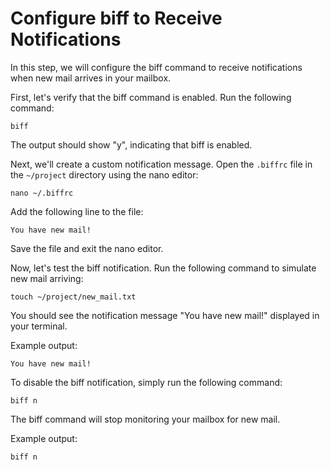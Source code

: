 # Configure biff to Receive Notifications

In this step, we will configure the biff command to receive notifications when new mail arrives in your mailbox.

First, let's verify that the biff command is enabled. Run the following command:

```
biff
```

The output should show "y", indicating that biff is enabled.

Next, we'll create a custom notification message. Open the `.biffrc` file in the `~/project` directory using the nano editor:

```
nano ~/.biffrc
```

Add the following line to the file:

```
You have new mail!
```

Save the file and exit the nano editor.

Now, let's test the biff notification. Run the following command to simulate new mail arriving:

```
touch ~/project/new_mail.txt
```

You should see the notification message "You have new mail!" displayed in your terminal.

Example output:

```
You have new mail!
```

To disable the biff notification, simply run the following command:

```
biff n
```

The biff command will stop monitoring your mailbox for new mail.

Example output:

```
biff n
```
